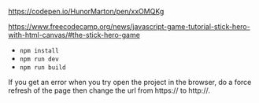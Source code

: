 https://codepen.io/HunorMarton/pen/xxOMQKg

https://www.freecodecamp.org/news/javascript-game-tutorial-stick-hero-with-html-canvas/#the-stick-hero-game

- `npm install`
- `npm run dev`
- `npm run build`

If you get an error when you try open the project in the browser, do a force refresh of the page then change the url from https:// to http://.
